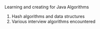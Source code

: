 Learning and creating for Java Algorithms

1. Hash algorithms and data structures
2. Various interview algorithms encountered
